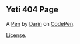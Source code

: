 Yeti 404 Page
-------------


A [Pen](https://codepen.io/dsenneff/pen/mjZgmN) by [Darin](https://codepen.io/dsenneff) on [CodePen](https://codepen.io).

[License](https://codepen.io/dsenneff/pen/mjZgmN/license).